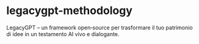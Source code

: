 # legacygpt-methodology
LegacyGPT – un framework open‑source per trasformare il tuo patrimonio di idee in un testamento AI vivo e dialogante.
